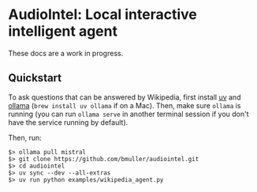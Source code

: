 # AudioIntel: Local interactive intelligent agent

These docs are a work in progress.

## Quickstart
To ask questions that can be answered by Wikipedia, first install [uv](https://docs.astral.sh/uv/) and [ollama](https://ollama.com) (`brew install uv ollama` if on a Mac).  Then, make sure `ollama` is running (you can run `ollama serve` in another terminal session if you don't have the service running by default).

Then, run:

```shell
$> ollama pull mistral
$> git clone https://github.com/bmuller/audiointel.git
$> cd audiointel
$> uv sync --dev --all-extras
$> uv run python examples/wikipedia_agent.py
```
